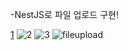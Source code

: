 -NestJS로 파일 업로드 구현!


[1](https://github.com/ckdoli3/fileupload/assets/146902521/336b3af8-b4fa-4e78-9aa5-431bf7d5c0a0)
![2](https://github.com/ckdoli3/fileupload/assets/146902521/cdaf019a-95aa-45ee-9588-25fd6b639875)
![3](https://github.com/ckdoli3/fileupload/assets/146902521/0845aa6a-ddc1-492d-ad9e-7d1de5eec96a)
![fileupload](https://github.com/ckdoli3/fileupload/assets/146902521/9afd7f53-7b4a-4af7-966a-5fba57937e22)
